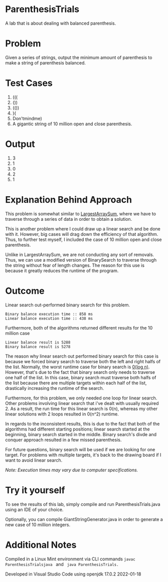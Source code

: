 # ParenthesisTrials
A lab that is about dealing with balanced parenthesis.

# Problem
Given a series of strings, output the minimum amount of parenthesis to make a string of parenthesis balanced.

# Test Cases
1. ((( 
2. ()) 
3. (()) 
4. )( 
5. Don'tmindme)
6. A gigantic string of 10 million open and close parenthesis.

# Output
1. 3
2. 1
3. 0
4. 2
5. 1

# Explanation Behind Approach
This problem is somewhat similar to [LargestArraySum](https://github.com/devEricA/LargestArraySum), where we have to traverse through a series of data in order to obtain a solution. 

This is another problem where I could draw up a linear search and be done with it. However, big cases will drag down the efficiency of that algorithm. Thus, to further test myself, I included the case of 10 million open and close parenthesis. 

Unlike in LargestArraySum, we are not conducting any sort of removals. Thus, we can use a modified version of BinarySearch to traverse through the string without fear of length changes. The reason for this use is because it greatly reduces the runtime of the program. 

# Outcome
Linear search out-performed binary search for this problem.
```
Binary balance execution time :: 858 ms
Linear balance execution time :: 438 ms
```
Furthermore, both of the algorithms returned different results for the 10 million case
```
Linear balance result is 5288
Binary balance result is 5278
```
The reason why linear search out performed binary search for this case is because we forced binary search to traverse both the left and right halfs of the list. Normally, the worst runtime case for binary search is [0(log n)](https://www.geeksforgeeks.org/complexity-analysis-of-binary-search/). However, that's due to the fact that binary search only needs to traverse one half of the list. In this case, binary search must traverse both halfs of the list because there are multiple targets within each half of the list, drastically increasing the runtime of the search.

Furthermore, for this problem, we only needed one loop for linear search. Other problems involving linear search that i've dealt with usually required 2. As a result, the run time for this linear search is 0(n), whereas my other linear solutions with 2 loops resulted in 0(n^2) runtime. 

In regards to the inconsistent results, this is due to the fact that both of the algorithms had different starting positions; linear search started at the beginning, binary search started in the middle. Binary search's divde and conquer approach resulted in a few missed parenthesis.

For future questions, binary search will be used if we are looking for one target. For problems with multiple targets, it's back to the drawing board if I want to avoid linear search. 

_Note: Execution times may vary due to computer specifications._

# Try it yourself
To see the results of this lab, simply compile and run ParenthesisTrials.java using an IDE of your choice.

Optionally, you can compile GiantStringGenerator.java in order to generate a new case of 10 million integers.

# Additional Notes
Compiled in a Linux Mint environment via CLI commands <code>javac ParenthesisTrialsjava </code> and <code> java ParenthesisTrials. </code>

Developed in Visual Studio Code using openjdk 17.0.2 2022-01-18